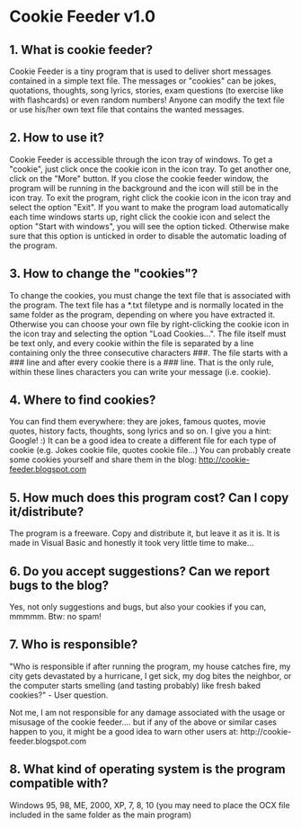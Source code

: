 # Cookie Feeder v1.0

## 1. What is cookie feeder?

Cookie Feeder is a tiny program that is used to deliver short 
messages contained in a simple text file. The messages or 
"cookies" can be jokes, quotations, thoughts, song lyrics, 
stories, exam questions (to exercise like with flashcards) or 
even random numbers! Anyone can modify the text file or 
use his/her own text file that contains the wanted 
messages. 


## 2. How to use it?

Cookie Feeder is accessible through the icon tray of 
windows. To get a "cookie", just click once the cookie icon 
in the icon tray. To get another one, click on the "More" 
button. If you close the cookie feeder window, the program 
will be running in the background and the icon will still be in 
the icon tray. To exit the program, right click the cookie icon 
in the icon tray and select the option "Exit". If you want to 
make the program load automatically each time windows 
starts up, right click the cookie icon and select the option 
"Start with windows", you will see the option ticked. 
Otherwise make sure that this option is unticked in order to 
disable the automatic loading of the program. 


## 3. How to change the "cookies"?

To change the cookies, you must change the text file that is 
associated with the program. The text file has a *.txt filetype 
and is normally located in the same folder as the program, 
depending on where you have extracted it. Otherwise you 
can choose your own file by right-clicking the cookie icon in 
the icon tray and selecting the option "Load Cookies...". 
The file itself must be text only, and every cookie within the 
file is separated by a line containing only the three 
consecutive characters ###. The file starts with a ### line 
and after every cookie there is a ### line. That is the only 
rule, within these lines characters you can write your 
message (i.e. cookie). 


## 4. Where to find cookies?

You can find them everywhere: they are jokes, famous 
quotes, movie quotes, history facts, thoughts, song lyrics 
and so on. I give you a hint: Google! :) It can be a good 
idea to create a different file for each type of cookie (e.g. 
Jokes cookie file, quotes cookie file...) You can probably 
create some cookies yourself and share them in the blog: 
http://cookie-feeder.blogspot.com


## 5. How much does this program cost? Can I copy it/distribute?

The program is a freeware. Copy and distribute it, but leave 
it as it is. It is made in Visual Basic and honestly it took very 
little time to make...


## 6. Do you accept suggestions? Can we report bugs to the blog?

Yes, not only suggestions and bugs, but also your cookies if 
you can, mmmmm. Btw: no spam!


## 7. Who is responsible?

"Who is responsible if after running the program, my 
house catches fire, my city gets devastated by a hurricane, 
I get sick, my dog bites the neighbor, or the computer starts 
smelling (and tasting probably) like fresh baked cookies?" - User question.

Not me, I am not responsible for any damage associated 
with the usage or misusage of the cookie feeder.... but if 
any of the above or similar cases happen to you, it might be 
a good idea to warn other users at: http://cookie-
feeder.blogspot.com


## 8. What kind of operating system is the program compatible with?

Windows 95, 98, ME, 2000, XP, 7, 8, 10 (you may need to place the OCX file included in the same folder as the main program)
